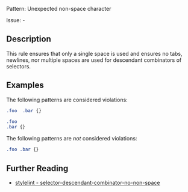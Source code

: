 Pattern: Unexpected non-space character

Issue: -

## Description

This rule ensures that only a single space is used and ensures no tabs, newlines, nor multiple spaces are used for descendant combinators of selectors.

## Examples

The following patterns are considered violations:

```css
.foo  .bar {}
```

```css
.foo
.bar {}
```

The following patterns are *not* considered violations:

```css
.foo .bar {}
```

## Further Reading

* [stylelint - selector-descendant-combinator-no-non-space](https://stylelint.io/user-guide/rules/selector-descendant-combinator-no-non-space)